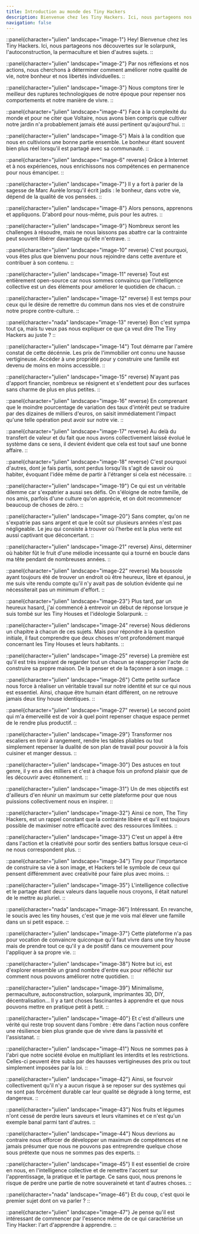 ```yaml
---
title: Introduction au monde des Tiny Hackers
description: Bienvenue chez les Tiny Hackers. Ici, nous partageons nos découvertes sur le solarpunk, l'autoconstruction, la permaculture et bien d'autres sujets.
navigation: false
---
```


::panel{character="julien" landscape="image-1"}
Hey! Bienvenue chez les Tiny Hackers. Ici, nous partageons nos découvertes sur le solarpunk, l'autoconstruction, la permaculture et bien d'autres sujets.
::

::panel{character="julien" landscape="image-2"}
Par nos réflexions et nos actions, nous cherchons à déterminer comment améliorer notre qualité de vie, notre bonheur et nos libertés individuelles.
::

::panel{character="julien" landscape="image-3"}
Nous comptons tirer le meilleur des ruptures technologiques de notre époque pour repenser nos comportements et notre manière de vivre.
::

::panel{character="julien" landscape="image-4"}
Face à la complexité du monde et pour ne citer que Voltaire, nous avons bien compris que cultiver notre jardin n'a probablement jamais été aussi pertinent qu'aujourd'hui.
::

::panel{character="julien" landscape="image-5"}
Mais à la condition que nous en cultivions une bonne partie ensemble. Le bonheur étant souvent bien plus réel lorsqu'il est partagé avec sa communauté.
::

::panel{character="julien" landscape="image-6" reverse}
Grâce à Internet et à nos expériences, nous enrichissons nos compétences en permanence pour nous émanciper.
::

::panel{character="julien" landscape="image-7"}
Il y a fort à parier de la sagesse de Marc Aurèle lorsqu'il écrit jadis : le bonheur, dans votre vie, dépend de la qualité de vos pensées.
::

::panel{character="julien" landscape="image-8"}
Alors pensons, apprenons et appliquons. D'abord pour nous-même, puis pour les autres.
::

::panel{character="julien" landscape="image-9"}
Nombreux seront les challenges à résoudre, mais ne nous laissons pas abattre car la contrainte peut souvent libérer davantage qu'elle n'entrave.
::

::panel{character="julien" landscape="image-10" reverse}
C'est pourquoi, vous êtes plus que bienvenu pour nous rejoindre dans cette aventure et contribuer à son contenu.
::

::panel{character="julien" landscape="image-11" reverse}
Tout est entièrement open-source car nous sommes convaincu que l'intelligence collective est un des éléments pour améliorer le quotidien de chacun.
::

::panel{character="julien" landscape="image-12" reverse}
Il est temps pour ceux qui le désire de remettre du commun dans nos vies et de construire notre propre contre-culture.
::

::panel{character="nada" landscape="image-13" reverse}
Bon c'est sympa tout ça, mais tu veux pas nous expliquer ce que ça veut dire The Tiny Hackers au juste ?
::

::panel{character="julien" landscape="image-14"}
Tout démarre par l'amère constat de cette décénnie. Les prix de l'immobilier ont connu une hausse vertigineuse. Accéder à une propriété pour y construire une famille est devenu de moins en moins accessible.
::

::panel{character="julien" landscape="image-15" reverse}
N'ayant pas d'apport financier, nombreux se résignent et s'endettent pour des surfaces sans charme de plus en plus petites.
::

::panel{character="julien" landscape="image-16" reverse}
En comprenant que le moindre pourcentage de variation des taux d'intérêt peut se traduire par des dizaines de milliers d'euros, on saisit immédiatement l'impact qu'une telle opération peut avoir sur notre vie.
::

::panel{character="julien" landscape="image-17" reverse}
Au delà du transfert de valeur et du fait que nous avons collectivement laissé évolué le système dans ce sens, il devient évident que cela est tout sauf une bonne affaire.
::

::panel{character="julien" landscape="image-18" reverse}
C'est pourquoi d'autres, dont je fais partis, sont perdus lorsqu'ils s'agit de savoir où habiter, évoquant l'idée même de partir à l'étranger si cela est nécessaire.
::

::panel{character="julien" landscape="image-19"}
Ce qui est un véritable dilemme car s'expatrier a aussi ses défis. On s'éloigne de notre famille, de nos amis, parfois d'une culture qu'on apprécie, et on doit recommencer beaucoup de choses de zéro.
::

::panel{character="julien" landscape="image-20"}
Sans compter, qu'on ne s'expatrie pas sans argent et que le coût sur plusieurs années n'est pas négligeable. Le jeu qui consiste à trouver où l'herbe est la plus verte est aussi captivant que déconcertant.
::

::panel{character="julien" landscape="image-21" reverse}
Ainsi, déterminer où habiter fût le fruit d'une mélodie incessante qui a tourné en boucle dans ma tête pendant de nombreuses années.
::

::panel{character="julien" landscape="image-22" reverse}
Ma boussole ayant toujours été de trouver un endroit où être heureux, libre et épanoui, je me suis vite rendu compte qu'il n'y avait pas de solution évidente qui ne nécessiterait pas un minimum d'effort.
::

::panel{character="julien" landscape="image-23"}
Plus tard, par un heureux hasard, j'ai commencé à entrevoir un début de réponse lorsque je suis tombé sur les Tiny Houses et l'idéologie Solarpunk.
::

::panel{character="julien" landscape="image-24" reverse}
Nous dédierons un chapitre à chacun de ces sujets. Mais pour répondre à la question initiale, il faut comprendre que deux choses m'ont profondément marqué concernant les Tiny Houses et leurs habitants.
::

::panel{character="julien" landscape="image-25" reverse}
La première est qu'il est très inspirant de regarder tout un chacun se réapproprier l'acte de construire sa propre maison. De la penser et de la façonner à son image.
::

::panel{character="julien" landscape="image-26"}
Cette petite surface nous force à réaliser un véritable travail sur notre identité et sur ce qui nous est essentiel. Ainsi, chaque être humain étant différent, on ne retrouve jamais deux tiny house identiques.
::

::panel{character="julien" landscape="image-27" reverse}
Le second point qui m'a émerveillé est de voir à quel point repenser chaque espace permet de le rendre plus productif.
::

::panel{character="julien" landscape="image-29"}
Transformer nos escaliers en tiroir à rangement, rendre les tables pliables ou tout simplement repenser la dualité de son plan de travail pour pouvoir à la fois cuisiner et manger dessus.
::

::panel{character="julien" landscape="image-30"}
Des astuces en tout genre, il y en a des milliers et c'est à chaque fois un profond plaisir que de les découvrir avec étonnement.
::

::panel{character="julien" landscape="image-31"}
Un de mes objectifs est d'ailleurs d'en réunir un maximum sur cette plateforme pour que nous puissions collectivement nous en inspirer.
::

::panel{character="julien" landscape="image-32"}
Ainsi ce nom, The Tiny Hackers, est un rappel constant que la contrainte libère et qu'il est toujours possible de maximiser notre efficacité avec des ressources limitées.
::

::panel{character="julien" landscape="image-33"}
C'est un appel à être dans l'action et la créativité pour sortir des sentiers battus lorsque ceux-ci ne nous correspondent plus.
::

::panel{character="julien" landscape="image-34"}
Tiny pour l'importance de construire sa vie à son image, et Hackers tel le symbole de ceux qui pensent différemment avec créativité pour faire plus avec moins.
::

::panel{character="julien" landscape="image-35"}
L'intelligence collective et le partage étant deux valeurs dans laquelle nous croyons, il était naturel de le mettre au pluriel.
::

::panel{character="nada" landscape="image-36"}
Intéressant. En revanche, le soucis avec les tiny houses, c'est que je me vois mal élever une famille dans un si petit espace.
::

::panel{character="julien" landscape="image-37"}
Cette plateforme n'a pas pour vocation de convaincre quiconque qu'il faut vivre dans une tiny house mais de prendre tout ce qu'il y a de positif dans ce mouvement pour l'appliquer à sa propre vie.
::

::panel{character="julien" landscape="image-38"}
Notre but ici, est d'explorer ensemble un grand nombre d'entre eux pour réfléchir sur comment nous pouvons améliorer notre quotidien.
::

::panel{character="julien" landscape="image-39"}
Minimalisme, permaculture, autoconstruction, solarpunk, imprimantes 3D, DIY, décentralisation… Il y a tant choses fascinantes à apprendre et que nous pouvons mettre en pratique petit à petit.
::

::panel{character="julien" landscape="image-40"}
Et c'est d'ailleurs une vérité qui reste trop souvent dans l'ombre : être dans l'action nous confère une résilience bien plus grande que de vivre dans la passivité et l'assistanat.
::

::panel{character="julien" landscape="image-41"}
Nous ne sommes pas à l'abri que notre société évolue en multipliant les interdits et les restrictions. Celles-ci peuvent être subis par des hausses vertigineuses des prix ou tout simplement imposées par la loi.
::

::panel{character="julien" landscape="image-42"}
Ainsi, se fourvoir collectivement qu'il n'y a aucun risque à se reposer sur des systèmes qui ne sont pas forcément durable car leur qualité se dégrade à long terme, est dangereux.
::

::panel{character="julien" landscape="image-43"}
Nos fruits et légumes n'ont cessé de perdre leurs saveurs et leurs vitamines et ce n'est qu'un exemple banal parmi tant d'autres.
::

::panel{character="julien" landscape="image-44"}
Nous devrions au contraire nous efforcer de développer un maximum de compétences et ne jamais présumer que nous ne pouvons pas entreprendre quelque chose sous prétexte que nous ne sommes pas des experts.
::

::panel{character="julien" landscape="image-45"}
Il est essentiel de croire en nous, en l'intelligence collective et de remettre l'accent sur l'apprentissage, la pratique et le partage. Ce sans quoi, nous prenons le risque de perdre une partie de notre souveraineté et tant d'autres choses.
::

::panel{character="nada" landscape="image-46"}
Et du coup, c'est quoi le premier sujet dont on va parler ?
::

::panel{character="julien" landscape="image-47"}
Je pense qu'il est intéressant de commencer par l'essence même de ce qui caractérise un Tiny Hacker: l'art d'apprendre à apprendre.
::

